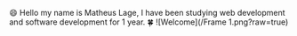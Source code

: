 :smile:
Hello my name is Matheus Lage, I have been studying web development and software development for 1 year.
:four_leaf_clover:
![Welcome](/Frame 1.png?raw=true) 

